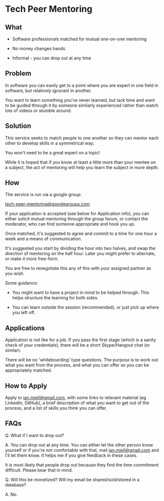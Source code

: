 # Tech Peer Mentoring

## What

- Software professionals matched for mutual one-on-one mentoring

- No money changes hands

- Informal - you can drop out at any time



## Problem

In software you can easily get to a point where you are expert in one field in
software, but relatively ignorant in another.

You want to learn something you've never learned, but lack time and want to be
guided through it by someone similarly experienced rather than watch lots of
videos or stumble around.

## Solution

This service seeks to match people to one another so they can mentor each other
to develop skills in a symmetrical way.

You won't need to be a great expert on a topic!

While it is hoped that if you know at least a little more than your mentee on a
subject, the act of mentoring will help you learn the subject in more depth.

## How

The service is run via a google group:

tech-peer-mentoring@googlegroups.com

If your application is accepted (see below for Application info), you can either
solicit mutual mentoring through the group forum, or contact the moderator, who
can find someone appropriate and hook you up.

Once matched, it's suggested to agree and commit to a time for one hour a week
and a means of communication.

It's suggested you start by dividing the hour into two halves, and swap the
direction of mentoring on the half hour. Later you might prefer to alternate, or
make it more free-form.

You are free to renegotiate this any of this with your assigned partner as you
wish.

Some guidance:

- You might want to have a project in mind to be helped through. This helps structure the learning for both sides.

- You can learn outside the session (recommended), or just pick up where you left off.


## Applications

Application is not like for a job. If you pass the first stage (which is a
sanity check of your credentials), there will be a short Skype/Hangout chat (or
similar).

There will be no 'whiteboarding' type questions. The purpose is to work out what
you want from the process, and what you can offer so you can be appropriately
matched.


## How to Apply

Apply to ian.miell@gmail.com, with some links to relevant material (eg LinkedIn,
GitHub), a brief description of what you want to get out of the process, and
a list of skills you think you can offer.


## FAQs

Q. What if I want to drop out?

A. You can drop out at any time. You can either let the other person know
yourself or if you're not comfortable with that, mail ian.miell@gmail.com and
I'll let them know. It helps me if you give feedback in these cases.

It is most likely that people drop out because they find the time commitment
difficult. Please bear that in mind.

Q. Will this be monetized? Will my email be shared/sold/stored in a database?

A. No.




